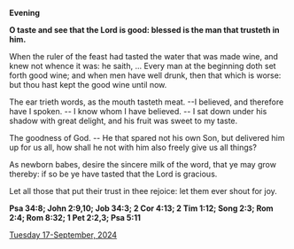 **Evening**

**O taste and see that the Lord is good: blessed is the man that trusteth in him.**
 
When the ruler of the feast had tasted the water that was made wine, and knew not whence it was: he saith, ... Every man at the beginning doth set forth good wine; and when men have well drunk, then that which is worse: but thou hast kept the good wine until now.
 
The ear trieth words, as the mouth tasteth meat. --I believed, and therefore have I spoken. -- I know whom I have believed. -- I sat down under his shadow with great delight, and his fruit was sweet to my taste.
 
The goodness of God. -- He that spared not his own Son, but delivered him up for us all, how shall he not with him also freely give us all things?
 
As newborn babes, desire the sincere milk of the word, that ye may grow thereby: if so be ye have tasted that the Lord is gracious.
 
Let all those that put their trust in thee rejoice: let them ever shout for joy.  

**Psa 34:8; John 2:9,10; Job 34:3; 2 Cor 4:13; 2 Tim 1:12; Song 2:3; Rom 2:4; Rom 8:32; 1 Pet 2:2,3; Psa 5:11**

[Tuesday 17-September, 2024](https://t.me/daily_light)
